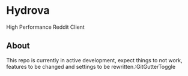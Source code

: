# Hydrova

High Performance Reddit Client

## About

This repo is currently in active development, expect things to not work, features to be changed and settings to be rewritten.:GitGutterToggle
